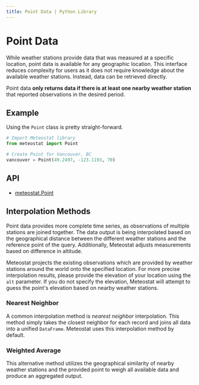 ```yaml
---
title: Point Data | Python Library
---
```


# Point Data

While weather stations provide data that was measured at a specific location, point data is available for any geographic location. This interface reduces complexity for users as it does not require knowledge about the available weather stations. Instead, data can be retrieved directly.

Point data **only returns data if there is at least one nearby weather station** that reported observations in the desired period.

## Example

Using the `Point` class is pretty straight-forward.

```python
# Import Meteostat library
from meteostat import Point

# Create Point for Vancouver, BC
vancouver = Point(49.2497, -123.1193, 70)
```

## API

* [meteostat.Point](api/point/)

## Interpolation Methods

Point data provides more complete time series, as observations of multiple stations are joined together. The data output is being interpolated based on the geographical distance between the different weather stations and the reference point of the query. Additionally, Meteostat adjusts measurements based on difference in altitude.

Meteostat projects the existing observations which are provided by weather stations around the world onto the specified location. For more precise interpolation results, please provide the elevation of your location using the `alt` parameter. If you do not specify the elevation, Meteostat will attempt to guess the point's elevation based on nearby weather stations.

### Nearest Neighbor

A common interpolation method is _nearest neighbor_ interpolation. This method simply takes the closest neighbor for each record and joins all data into a unified `DataFrame`. Meteostat uses this interpolation method by default.

### Weighted Average

This alternative method utilizes the geographical similarity of nearby weather stations and the provided point to weigh all available data and produce an aggregated output.
